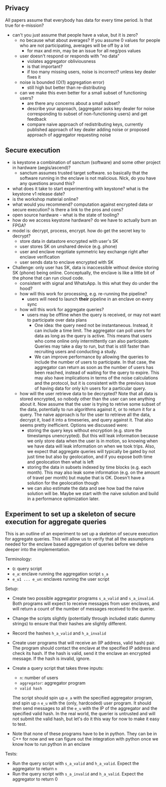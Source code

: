 ## Privacy ##
All papers assume that everybody has data for every time period. Is that true for e-mission?
- can't you just assume that people have a value, but it is zero?
  - no because what about averages? If you assume 0 values for people who are not participating, averages will be off by a lot
    - for max and min, may be an issue for all neg/pos values
  - user doesn't respond or responds with "no data"
    - violates aggregator obliviousness
     - is that important?
    - if too many missing users, noise is incorrect? unless key dealer fixes it
  - noise is bounded (O(1) aggregation error)
     - still high but better than re-distributing
  - can we make this even better for a small subset of functioning users?
     - are there any concerns about a small subset?
     - describe your approach, (aggregator asks key dealer for noise corresponding to subset of non-functioning users) and get feedback
     - compare naive approach of redistributing keys, currently published approach of key dealer adding noise or proposed approach of aggregator requesting noise

## Secure execution ##
- is keystone a combination of sanctum (software) and some other project in hardware (aegis/ascend)?
  - sanctum assumes trusted target software. so basically that the software running in the enclave is not malicious. Nick, do you have any questions around this?
- what does it take to start experimenting with keystone? what is the keystone v1 release date?
- is the workshop material online?
- what would you recommend? computation against encrypted data or secure execution? is there a link to the pros and cons?
- open source hardware - what is the state of tooling?
- how do we access keystone hardware? do we have to actually burn an FPGA?
- model is: decrypt, process, encrypt. how do get the secret key to decrypt?
  - store data in datastore encrypted with user's SK
  - user stores SK on unshared device (e.g. phone)
  - user and enclave negotiate symmetric key exchange right after enclave verification
  - user sends data to enclave encrypted with SK
- Challenge: only user has SK, data is inaccessible without device storing SK (phone) being online. Conceptually, the enclave is like a little bit of the phone that can run cloud code.
  - consistent with signal and WhatsApp. Is this what they do under the hood?
  - how will this work for processing, e.g. re-running the pipeline?
    - users will need to launch **their** pipeline in an enclave on every sync
  - how will this work for aggregate queries?
    - users may be offline when the query is received, or may not want to participate over data plans
      - One idea: the query need not be instantaneous. Instead, it can include a time limit. The aggregator can poll users for data as long as the query is active. This means that users who come online only intermittently can also participate. Queries may take a day to run, but that is still faster than recruiting users and conducting a study.
      - We can improve performance by allowing the queries to include the number of users to participate. In that case, the aggregator can return as soon as the number of users has been reached, instead of waiting for the query to expire. This may also have implications in terms of the noise calculations and the protocol, but it is consistent with the previous issue of having data for only k/n users for a particular query.
  - how will the user retrieve data to be decrypted? Note that all data is stored encrypted, so nobody other than the user can see anything about it. Now assume that the user is trying to retrive some subset of the data, potentially to run algorithms against it, or to return it for a query. The naive approach is for the user to retrieve all the data, decrypt it, load it into a timeseries, and query against it. That also seems pretty inefficient. Options we discussed were:
    - storing the query keys without encryption (e.g. store the timestamps unencrypted). But this will leak information because we only store data when the user is in motion, so knowing when we have data will leak information on when we took trips. Also, we expect that aggregate queries will typically be gated by not just time but also by geolocation, and if you expose both time and geolocation then what is left
    - storing the data in subsets indexed by time blocks (e.g. each month). This may also leak some information (e.g. on the amount of travel per month) but maybe that is OK. Doesn't have a solution for the geolocation though
    - we can also estimate the data and see how bad the naive solution will be. Maybe we start with the naive solution and build in a performance optimization later.

## Experiment to set up a skeleton of secure execution for aggregate queries ##
This is an outline of an experiment to set up a skeleton of secure execution for aggregate
queries. This will allow us to verify that all the assumptions needed for the
enclave based aggregation of queries before we delve deeper into the
implementation.

Terminology:
- `Q`: query script
- `e_a`: enclave running the aggregation script `s_a`
- `e_u1 ... e_un`: enclaves running the user script

Setup:
- Create two possible aggregator programs `s_a_valid` and `s_a_invalid`. Both
  programs will expect to receive messages from user enclaves, and will return
  a count of the number of messages received to the querier.
- Change the scripts slightly (potentially through included static dummy strings) to ensure
  that their hashes are slightly different.
- Record the hashes `h_a_valid` and `h_a_invalid`
- Create user programs that will receive an (IP address, valid hash) pair. The
  program should contact the enclave at the specified IP address and check its
  hash. If the hash is valid, send it the enclave an encrypted message. If the hash is
  invalid, ignore.
- Create a query script that takes three inputs:
    - `n`: number of users
    - `aggregator`: aggregator program
    - `valid hash`
    
  The script should spin up `e_a` with the specified aggregator program, and
  spin up `n` `e_u` with the (only, hardcoded) user program. It should then
  send messages to all the `e_u` with the IP of the aggregator and the
  specified valid hash. In the real world, the querier is untrusted and will not
  submit the valid hash, but let's do it this way for now to make it easy to
  test.
- Note that none of these programs have to be in python. They can be in C++ for
  now and we can figure out the integration with python once we know how to run
  python in an enclave

Tests:
- Run the query script with `s_a_valid` and `h_a_valid`. Expect the aggregator to return  `n`
- Run the query script with `s_a_invalid` and `h_a_valid`. Expect the aggregator to return  0
